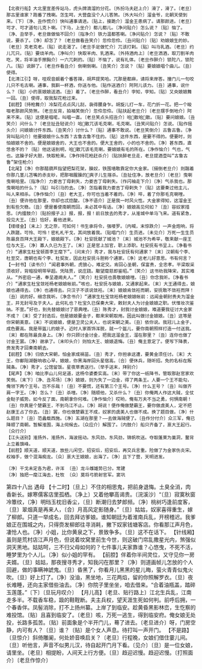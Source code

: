 <!-- { "loadSidebar": true } -->
    【北夜行船】大北里宣差传站马，虎头牌滴溜的分花。〔外扮马夫赶上介〕滑了，滑了。〔老旦〕那古里谁家？跑番了拽喇。怎生呵，大营盘没个人儿答煞。〔外大叫介〕溜金爷，北朝天使到来。〔下〕〔净、丑作慌介〕快叫通事请进。〔贴上，接跪介〕溜金王患病了。请那颜进。〔老旦〕可才、可才道句儿克卜喇。〔下马，上坐介〕都儿都儿。〔净问贴介〕怎么说？〔贴〕恼了。〔净、丑举手，老旦做做恼不回介〕〔指净介〕铁力温都答喇。〔净问贴介〕怎说？〔贴〕不敢说，要杀了。〔净〕却怎了？〔老旦做看丑笑介〕忽伶忽伶。〔丑问贴介〕〔贴〕劝娘娘生的妙。〔老旦〕克老克老。〔贴〕说走渴了。〔老旦手足做忙介〕兀该打剌。〔贴〕叫马乳酒。〔老旦〕约儿兀只。〔贴〕要烧羊肉。〔净叫介〕快取羊肉、乳酒来。〔外持酒肉上〕〔老旦洒酒，取刀割羊肉吃，笑，将羊油手擦胸介〕一六兀剌的。〔贴〕不恼了，说有礼体。〔老旦作醉介〕锁陀八，锁陀八。〔贴〕说醉了。〔老旦作看丑介〕倒喇倒喇。〔丑笑介〕怎说？〔贴〕要娘娘唱个曲儿。〔丑〕使得。
    【北清江引】呀，哑观音觑着个番答辣，胡芦提笑哈。兀那是都麻，请将来岸答。撞门儿一句咬儿只不毛古喇。通事，我斟一杯酒，你送与他。〔贴作送酒介〕阿阿儿该力。〔丑〕通事，说什么？〔贴〕小的禀娘娘送酒。〔丑〕着了。〔老旦作醉，看丑介〕孛知，孛知。〔贴〕又央娘娘舞一回。〔丑〕使得，取我梨花枪过来。
    【前腔】〔持枪舞介〕冷梨花点点风儿刮，袅得腰身乍。胡旋儿打一车，花门折一花。把一个睃啜老那颜风势煞。〔老旦反背，拍袖笑倒介〕忽伶忽伶。〔贴扶起老旦介〕〔老旦摆手倒地介〕阿来不来。〔贴〕这便是唱喏，叫唱一直。〔老旦笑点头招丑介〕哈散哈散。〔贴〕要问娘娘。〔丑笑介〕问什么？〔老旦扯丑轻说介〕哈散兀该毛克喇，毛克喇。〔丑笑问贴介〕怎说。〔贴作摇头介〕问娘娘讨件东西。〔丑笑介〕讨什么？〔贴〕通事不敢说。〔老旦笑倒介〕古鲁古鲁。〔净背叫贴问介〕他要娘娘什么东西？古鲁古鲁不住的。〔贴〕这件东西，是要不得的。便要时，则怕娘娘不舍的。便是娘娘舍的，大王也不舍的。便大王舍的，小的也不舍的。〔净〕甚东西，直恁舍不的？〔贴〕他这话到明，哈散兀该毛克喇，要娘娘有毛的所在。〔净作恼介〕气也，气也。这臊子好大胆，快取枪来。〔净作持花枪赶杀介〕〔贴扶醉老旦走，老旦提酒壶叫“古鲁古鲁”架住枪介〕
    【北尾】〔净〕你那醋葫芦指望把梨花架，臊奴，铁围墙敢靠定你大金家。〔搦倒老旦介〕则踹着你那几茎儿苫嘴的赤支砂，把那咽腥臊的爽子儿生揢杀。〔丑扯住净，放老旦介〕〔老旦〕曳喇曳喇哈里。〔指净介〕力娄吉丁母剌失，力娄吉丁母剌失。〔作闪袖走下介〕〔净〕气杀我也。那曳喇哈的什么？〔贴〕叫引马的去。〔净〕怎指着我力娄吉丁母剌失？〔贴〕这要奏过他主儿，叫人来相杀。〔净作恼介〕〔丑〕老大王，你可也当着不着的。〔净〕啐，着了你那毛克喇哩。〔丑〕便许他在那里，你却也忒捻酸。〔净不语介〕正是我一时风火性。大金家得知，这溜金王到有些欠稳。〔丑〕便是番使南朝而回，未必其中有话。〔净〕娘娘高见何如？〔丑〕容奴家措思。〔内擂鼓介〕〔贴扮报子上〕报，报，报！前日放去的秀才，从淮城中单马飞来。道有紧急，投见大王。〔丑〕恰好，着他进来。
    【缕缕金】〔末上〕无之奈，可如何！书生承将令，强喽罗。〔内喊，末惊跌介〕一声金炮响，将人跌蹉。可怜、可怜！密札札干戈，其间放着我。〔贴唱门介〕生员进。〔未见介〕万死一生生员陈最良百拜大王殿下，娘娘殿下。〔净〕杜安抚献了城池？〔末〕城池不为希罕，敬来献一座王位与大王。〔净〕寡人久已为王了。〔末〕正是官上加官，职上添职。杜安抚有书呈上。〔净看书介〕“通家生杜宝顿首李王麾下”。〔问末介〕秀才，我与杜安抚有何通家？〔末〕汉朝有个李、杜至交，唐朝也有个李、杜契友，因此杜安抚斗胆称个通家。〔净〕这老儿好意思。书有何言？
    【一封书】〔读书介〕“闻君事外朝，虎狼心，难定交。肯回心圣朝，保富贵，全忠孝。平梁取采须收好，背暗投明带早超。凭陆贾，说庄跷。颙望麾慈即鉴昭。”〔笑介〕这书劝我降宋，其实难从。“外密启一通，奉呈遵阃夫人。”〔笑介〕杜安抚也畏敬娘娘哩。〔丑〕你念我听。〔净看书介〕“通家生杜宝敛衽杨老娘娘帐前。”咳也，杜安抚与娘娘，又通家起来。〔末〕大王通得去，娘娘也通得去。〔净〕也通得去。只汉子不该说敛衽。〔末〕娘娘肯敛衽而朝，安抚敢不敛衽而拜！〔丑〕说的好。细念我听。〔净念书介〕“通家生杜宝敛衽杨老娘娘帐前：远闻金朝封贵夫为溜金王，并无封号及于夫人。此何礼也？杜宝久已保奏大宋，敕封夫人为讨金娘娘之职。伏惟妆次鉴纳。不宣。”好也，到先替娘娘讨了恩典哩。〔丑〕陈秀才，封我讨金娘娘，难道要我征讨大金家不成？〔末〕受了封诰后，但是娘娘要金子，都来宋朝取用。因此叫做讨金娘娘。〔丑〕这等是你宋朝美意。〔末〕不说娘娘，便是卫灵公夫人，也说宋朝之美。〔丑〕依你说。我冠儿上金子，成色要高。我是带盔儿的娘子。近时人家首饰浑脱，就一个盔儿，要你南朝照样打造一付送我。〔末〕都在陈最良身上。〔净〕你只顾讨金讨金，把我这溜金王，溜在那里？〔丑〕连你也做了讨金王罢。〔净〕谢承了。〔末叩头介〕则怕大王、娘娘退悔。〔丑〕俺主意定了。便写下降表，赍发秀才回奏南朝去。
    【前腔】〔净〕归依大宋朝，怕金家成祸苗。〔丑〕秀才，你担承这遭，要黄金须任讨。〔末〕大王，你鄱阳湖磬响收心早，娘娘，你黑海岸回头星宿高。〔合〕便休兵，随听招。免的名标在叛贼条。〔净〕秀才，公馆留饭。星夜草表送行。〔举手送末，拜别介〕
    【尾声】〔净〕咱比李山儿何足道，这杨令婆委实高。〔末〕带了你这一纸降书，管取那赵官家欢笑倒。〔末下〕〔净、丑吊场〕〔净〕娘娘，则为失了一边金，得了两条王。人要一个王不能勾，俺领下两个王号。岂不乐哉！〔丑〕不要慌，还有第三个王号。〔净〕什么王号？〔丑〕叫做齐肩一字王。〔净〕怎么？〔丑〕杀哩。〔净〕随顺他，又杀什么？〔丑〕你俺两人作这大贼，全仗金鞑子威势。如今反了面，南朝拿你何难。〔净作恼介〕哎哟，俺有万夫不当之勇，何惧南朝！〔丑〕你真是个楚霸王，不到乌江不止。〔净〕胡说！便作俺做楚霸王，要你做虞美人，定不把赵康王占了你去。〔丑〕罢，你也做楚霸王不成，奴家的虞美人也做不成。换了题目做。〔净〕什么题目？〔丑〕范蠡载西施。〔净〕五湖在那里？——去做海贼便了。〔丑作分付介〕众三军，俺已降顺了南朝。暂解淮围，海上伺候去。〔众应介〕解围了。〔内鼓介〕船只齐备了，禀大王起行。〔众行介〕
    【江头送别】淮扬外，淮扬外，海波摇动。东风劲，东风劲，锦帆吹送。夺取蓬莱为巢洞，鳌背上立着旗峰。
    【前腔】顺天道，顺天道，放些儿闲空。招安后，招安后，再交兵言重。险做了为金家伤炎宋。权袖手，做个混海痴龙。〔众〕禀大王娘娘，出海了。〔净〕且下了营，天明进发。

    〔净〕干戈未定各为君，许浑 〔丑〕龙斗雌雄势已分。常建
    〔净〕独把一麾江海去，杜牧 〔众〕莫将弓箭射官军。窦巩

第四十八出 遇母
    【十二时】〔旦上〕不住的相思鬼，把前身退悔。土臭全消，肉香新长。嫁寒儒客店里孤栖。〔净上〕又着他攀高谒贵。〔浣溪沙〕“〔旦〕寂寞秋窗冷簟纹，〔净〕明珰玉枕旧香尘，〔旦〕断潮归去梦郎频。〔净〕桃树巧逢前度客，〔旦〕翠烟真是再来人，〔合〕月高风定影随身。”〔旦〕姑姑，奴家喜得重生，嫁了柳郎。只道一举成名，回去拜访爹娘。谁知朝廷为着淮南兵乱，开榜稽迟。我爹娘正在围城之内，只得赍发柳郎往寻消耗，撇下奴家钱塘客店。你看那江声月色，凄怆人也。〔净〕小姐，比你黄泉之下，景致争多。〔旦〕这不在话下。
    【针线厢】虽则是荒村店江声月色，但说着坟窝里前生今世，则这破门帘乱撒星光内，煞强似洞天黑地。姑姑呵，三不归父母如何的？七件事儿夫家靠谁？心悠曳，不死不活，睡梦里为个人儿。〔净〕似小姐的罕有。
    【前腔】伴着你半间灵位，又守见你一房夫婿。〔旦〕姑姑，那夜搜寻秀才，知我闪在那里？〔净〕则道画帧儿怎放的个人回避，做的事瞒神諕鬼。〔旦〕昏黑了，你看月儿黑黑的星儿晦，萤火青青似鬼火吹。〔旦〕好上灯了。〔净〕没油，黑坐地，三花两焰，留的你照解罗衣。〔旦〕夜长难睡，还向主家借些油去。〔净〕你院子里坐坐，咱去借来。“合着油瓶盖，踏碎玉莲蓬。”〔下〕〔旦玩月叹介〕
    【月儿高】〔老旦、贴行路上〕江北生兵乱，江南走多半。不载香车稳，趿的鞋鞓断。夫主兵权，望天涯生死如何判。前呼后拥，一个春香伴。凤髻消除，打不上扬州纂。上岸了到临安。趁黄昏黑影林峦，生忔察的难投馆。〔贴〕且喜到临安了。〔老旦〕咳，万死一逃生，得到临安府。俺女娘无处投，长路多孤苦。〔贴〕前面象是个半开门儿，蓦了进去。〔老旦进介〕呀，门房空静，内可有人？〔旦〕谁？〔贴〕是个女人声息。待打叫一声开门。
    【不是路】〔旦惊介〕斜倚雕阑，何处娇音唤启关？〔老旦〕行程晚，女娘们借住霎儿间。〔旦〕听他言，声音不似男儿汉，待自起开门月下看。〔见介〕〔旦〕是一位女娘，请里坐。〔老旦〕相提盼，人间天上行方便。〔旦〕趋迎迟慢。趋迎迟慢。〔打照面介〕〔老旦作惊介〕
